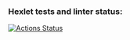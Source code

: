 ### Hexlet tests and linter status:
[![Actions Status](https://github.com/Aatem/python-project-49/workflows/hexlet-check/badge.svg)](https://github.com/Aatem/python-project-49/actions)